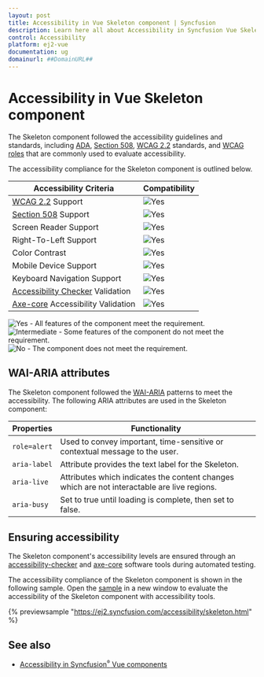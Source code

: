 ```yaml
---
layout: post
title: Accessibility in Vue Skeleton component | Syncfusion
description: Learn here all about Accessibility in Syncfusion Vue Skeleton component of Syncfusion Essential JS 2 and more.
control: Accessibility 
platform: ej2-vue
documentation: ug
domainurl: ##DomainURL##
---
```


# Accessibility in Vue Skeleton component

The Skeleton component followed the accessibility guidelines and standards, including [ADA](https://www.ada.gov/), [Section 508](https://www.section508.gov/), [WCAG 2.2](https://www.w3.org/TR/WCAG22/) standards, and [WCAG roles](https://www.w3.org/TR/wai-aria/#roles) that are commonly used to evaluate accessibility.

The accessibility compliance for the Skeleton component is outlined below.

| Accessibility Criteria | Compatibility |
| -- | -- |
| [WCAG 2.2](https://www.w3.org/TR/WCAG22/) Support | <img src="https://cdn.syncfusion.com/content/images/landing-page/yes.png" alt="Yes"> |
| [Section 508](https://www.section508.gov/) Support | <img src="https://cdn.syncfusion.com/content/images/landing-page/yes.png" alt="Yes"> |
| Screen Reader Support | <img src="https://cdn.syncfusion.com/content/images/landing-page/yes.png" alt="Yes"> |
| Right-To-Left Support | <img src="https://cdn.syncfusion.com/content/images/landing-page/yes.png" alt="Yes"> |
| Color Contrast | <img src="https://cdn.syncfusion.com/content/images/landing-page/yes.png" alt="Yes"> |
| Mobile Device Support | <img src="https://cdn.syncfusion.com/content/images/landing-page/yes.png" alt="Yes"> |
| Keyboard Navigation Support | <img src="https://cdn.syncfusion.com/content/images/landing-page/yes.png" alt="Yes"> |
| [Accessibility Checker](https://www.npmjs.com/package/accessibility-checker) Validation | <img src="https://cdn.syncfusion.com/content/images/landing-page/yes.png" alt="Yes"> |
| [Axe-core](https://www.npmjs.com/package/axe-core) Accessibility Validation | <img src="https://cdn.syncfusion.com/content/images/landing-page/yes.png" alt="Yes"> |

<style>
    .post .post-content img {
        display: inline-block;
        margin: 0.5em 0;
    }
</style>
<div><img src="https://cdn.syncfusion.com/content/images/landing-page/yes.png" alt="Yes"> - All features of the component meet the requirement.</div>

<div><img src="https://cdn.syncfusion.com/content/images/landing-page/intermediate.png" alt="Intermediate"> - Some features of the component do not meet the requirement.</div>

<div><img src="https://cdn.syncfusion.com/content/images/landing-page/no.png" alt="No"> - The component does not meet the requirement.</div>

## WAI-ARIA attributes

The Skeleton component followed the [WAI-ARIA](https://www.w3.org/WAI/ARIA/apg/patterns/alert/) patterns to meet the accessibility. The following ARIA attributes are used in the Skeleton component:

| Properties | Functionality |
| ------------ | ----------------------- |
| `role=alert` | Used to convey important, time-sensitive or contextual message to the user. |
| `aria-label` | Attribute provides the text label for the Skeleton. |
| `aria-live` | Attributes which indicates the content changes which are not interactable are live regions. |
| `aria-busy` | Set to true until loading is complete, then set to false. |

## Ensuring accessibility

The Skeleton component's accessibility levels are ensured through an [accessibility-checker](https://www.npmjs.com/package/accessibility-checker) and [axe-core](https://www.npmjs.com/package/axe-core) software tools during automated testing.

The accessibility compliance of the Skeleton component is shown in the following sample. Open the [sample](https://ej2.syncfusion.com/accessibility/skeleton.html) in a new window to evaluate the accessibility of the Skeleton component with accessibility tools.

{% previewsample "https://ej2.syncfusion.com/accessibility/skeleton.html" %}

## See also

* [Accessibility in Syncfusion<sup style="font-size:70%">&reg;</sup> Vue components](../common/accessibility)

